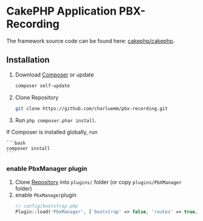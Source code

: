 # CakePHP Application PBX-Recording

The framework source code can be found here: [cakephp/cakephp](https://github.com/cakephp/cakephp).

## Installation

1. Download [Composer](http://getcomposer.org/doc/00-intro.md) or update

	```bash
	composer self-update
	```
2. Clone Repository

	```bash
	git clone https://github.com/charluemm/pbx-recording.git
	```
3. Run `php composer.phar install`.

If Composer is installed globally, run

	```bash
	composer install
	```

### enable PbxManager plugin

1. Clone [Repository] into ```plugins/``` folder (or copy ```plugins/PbXManager``` folder)
2. enable ```PbxManager```plugin
	```php
	// config/bootstrap.php
	Plugin::load('PbxManager', ['bootstrap' => false, 'routes' => true, 'autoload' => true]);
	```

[Repository]: https://github.com/charluemm/pbx-recording.git